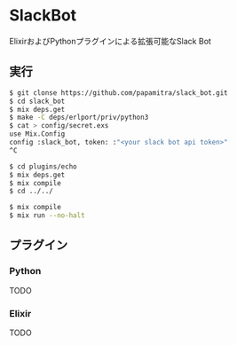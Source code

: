 # SlackBot

ElixirおよびPythonプラグインによる拡張可能なSlack Bot

## 実行

```bash
$ git clonse https://github.com/papamitra/slack_bot.git
$ cd slack_bot
$ mix deps.get
$ make -C deps/erlport/priv/python3
$ cat > config/secret.exs
use Mix.Config
config :slack_bot, token: :"<your slack bot api token>"
^C

$ cd plugins/echo
$ mix deps.get
$ mix compile
$ cd ../../

$ mix compile
$ mix run --no-halt
```

## プラグイン

### Python

TODO

### Elixir

TODO
